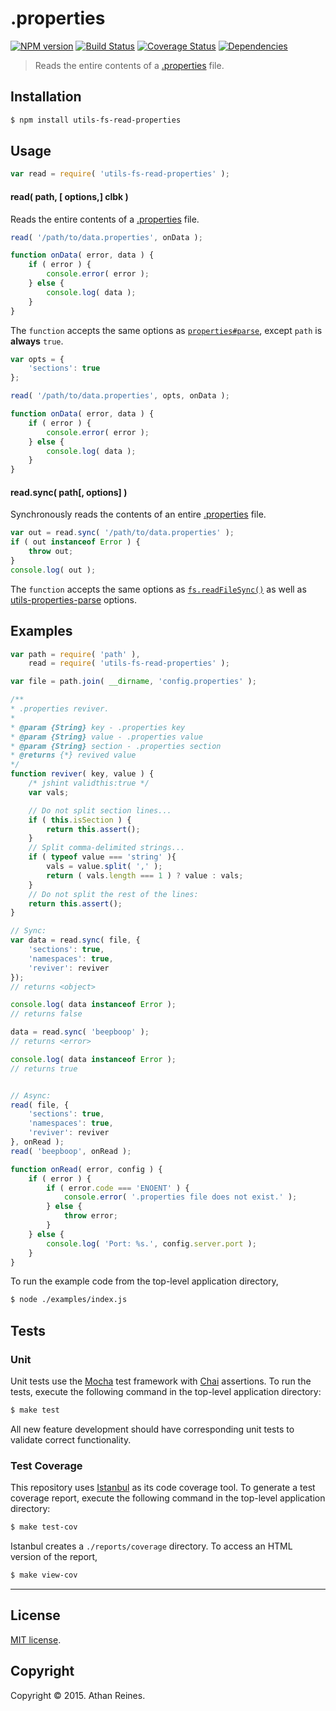 .properties
===
[![NPM version][npm-image]][npm-url] [![Build Status][travis-image]][travis-url] [![Coverage Status][codecov-image]][codecov-url] [![Dependencies][dependencies-image]][dependencies-url]

> Reads the entire contents of a [.properties](https://en.wikipedia.org/wiki/.properties) file.


## Installation

``` bash
$ npm install utils-fs-read-properties
```


## Usage

``` javascript
var read = require( 'utils-fs-read-properties' );
```

#### read( path, [ options,] clbk )

Reads the entire contents of a [.properties](https://en.wikipedia.org/wiki/.properties) file.

``` javascript
read( '/path/to/data.properties', onData );

function onData( error, data ) {
	if ( error ) {
		console.error( error );
	} else {
		console.log( data );
	}
}
```

The `function` accepts the same options as [`properties#parse`](https://github.com/gagle/node-properties#parse), except `path` is __always__ `true`.

``` javascript
var opts = {
	'sections': true
};

read( '/path/to/data.properties', opts, onData );

function onData( error, data ) {
	if ( error ) {
		console.error( error );
	} else {
		console.log( data );
	}
}
```


#### read.sync( path[, options] )

Synchronously reads the contents of an entire [.properties](https://en.wikipedia.org/wiki/.properties) file.

``` javascript
var out = read.sync( '/path/to/data.properties' );
if ( out instanceof Error ) {
	throw out;
}
console.log( out );
```

The `function` accepts the same options as [`fs.readFileSync()`](https://nodejs.org/api/fs.html#fs_fs_readfilesync_filename_options) as well as [utils-properties-parse](https://github.com/kgryte/utils-properties-parse/) options.



## Examples

``` javascript
var path = require( 'path' ),
	read = require( 'utils-fs-read-properties' );

var file = path.join( __dirname, 'config.properties' );

/**
* .properties reviver.
*
* @param {String} key - .properties key
* @param {String} value - .properties value
* @param {String} section - .properties section
* @returns {*} revived value
*/
function reviver( key, value ) {
	/* jshint validthis:true */
	var vals;

	// Do not split section lines...
	if ( this.isSection ) {
		return this.assert();
	}
	// Split comma-delimited strings...
	if ( typeof value === 'string' ){
		vals = value.split( ',' );
		return ( vals.length === 1 ) ? value : vals;
	}
	// Do not split the rest of the lines:
	return this.assert();
}

// Sync:
var data = read.sync( file, {
	'sections': true,
	'namespaces': true,
	'reviver': reviver
});
// returns <object>

console.log( data instanceof Error );
// returns false

data = read.sync( 'beepboop' );
// returns <error>

console.log( data instanceof Error );
// returns true


// Async:
read( file, {
	'sections': true,
	'namespaces': true,
	'reviver': reviver
}, onRead );
read( 'beepboop', onRead );

function onRead( error, config ) {
	if ( error ) {
		if ( error.code === 'ENOENT' ) {
			console.error( '.properties file does not exist.' );
		} else {
			throw error;
		}
	} else {
		console.log( 'Port: %s.', config.server.port );
	}
}
```

To run the example code from the top-level application directory,

``` bash
$ node ./examples/index.js
```


## Tests

### Unit

Unit tests use the [Mocha](http://mochajs.org/) test framework with [Chai](http://chaijs.com) assertions. To run the tests, execute the following command in the top-level application directory:

``` bash
$ make test
```

All new feature development should have corresponding unit tests to validate correct functionality.


### Test Coverage

This repository uses [Istanbul](https://github.com/gotwarlost/istanbul) as its code coverage tool. To generate a test coverage report, execute the following command in the top-level application directory:

``` bash
$ make test-cov
```

Istanbul creates a `./reports/coverage` directory. To access an HTML version of the report,

``` bash
$ make view-cov
```


---
## License

[MIT license](http://opensource.org/licenses/MIT).


## Copyright

Copyright &copy; 2015. Athan Reines.


[npm-image]: http://img.shields.io/npm/v/utils-fs-read-properties.svg
[npm-url]: https://npmjs.org/package/utils-fs-read-properties

[travis-image]: http://img.shields.io/travis/kgryte/utils-fs-read-properties/master.svg
[travis-url]: https://travis-ci.org/kgryte/utils-fs-read-properties

[codecov-image]: https://img.shields.io/codecov/c/github/kgryte/utils-fs-read-properties/master.svg
[codecov-url]: https://codecov.io/github/kgryte/utils-fs-read-properties?branch=master

[dependencies-image]: http://img.shields.io/david/kgryte/utils-fs-read-properties.svg
[dependencies-url]: https://david-dm.org/kgryte/utils-fs-read-properties

[dev-dependencies-image]: http://img.shields.io/david/dev/kgryte/utils-fs-read-properties.svg
[dev-dependencies-url]: https://david-dm.org/dev/kgryte/utils-fs-read-properties

[github-issues-image]: http://img.shields.io/github/issues/kgryte/utils-fs-read-properties.svg
[github-issues-url]: https://github.com/kgryte/utils-fs-read-properties/issues
